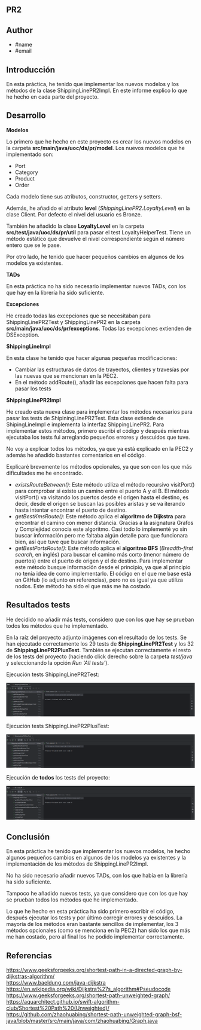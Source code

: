 ## PR2

## Author
- #name
- #email

## Introducción
En esta práctica, he tenido que implementar los nuevos modelos y los métodos de la clase ShippingLinePR2Impl.
En este informe explico lo que he hecho en cada parte del proyecto.

## Desarrollo

**Modelos**

Lo primero que he hecho en este proyecto es crear los nuevos modelos en la carpeta **src/main/java/uoc/ds/pr/model**.
Los nuevos modelos que he implementado son:
+ Port
+ Category
+ Product
+ Order

Cada modelo tiene sus atributos, constructor, getters y setters.

Además, he añadido el atributo **level** (*ShippingLinePR2.LoyaltyLevel*) en la clase Client. Por defecto el nivel del usuario es Bronze.

También he añadido la clase **LoyaltyLevel** en la carpeta **src/test/java/uoc/ds/pr/util** para pasar el test LoyaltyHelperTest.
Tiene un método estático que devuelve el nivel correspondiente según el número entero que se le pase.

Por otro lado, he tenido que hacer pequeños cambios en algunos de los modelos ya existentes.

**TADs**

En esta práctica no ha sido necesario implementar nuevos TADs, con los que hay en la librería ha sido suficiente.

**Excepciones**

He creado todas las excepciones que se necesitaban para ShippingLinePR2Test y ShippingLinePR2 en la carpeta **src/main/java/uoc/ds/pr/exceptions**. Todas las excepciones extienden de DSException.

**ShippingLineImpl**

En esta clase he tenido que hacer algunas pequeñas modificaciones:
+ Cambiar las estructuras de datos de trayectos, clientes y travesías por las nuevas que se mencionan en la PEC2.
+ En el método addRoute(), añadir las excepciones que hacen falta para pasar los tests

**ShippingLinePR2Impl**

He creado esta nueva clase para implementar los métodos necesarios para pasar los tests de ShipiningLinePR2Test. Esta clase extiende de ShipingLineImpl e implementa la interfaz ShippingLinePR2.
Para implementar estos métodos, primero escribí el código y después mientras ejecutaba los tests fui arreglando pequeños errores y descuidos que tuve.

No voy a explicar todos los métodos, ya que ya está explicado en la PEC2 y además he añadido bastantes comentarios en el código.

Explicaré brevemente los métodos opcionales, ya que son con los que más dificultades me he encontrado.

+ *existsRouteBetween()*: Este método utiliza el método recursivo visitPort() para comprobar si existe un camino entre el puerto A y el B.
El método visitPort() va visitando los puertos desde el origen hasta el destino, es decir, desde el origen se buscan las posibles aristas y se va iterando hasta intentar encontrar el puerto de destino.
+ *getBestKmsRoute()*: Este método aplica el **algoritmo de Dijkstra** para encontrar el camino con menor distancia. Gracias a la asignatura Grafos y Complejidad conocia este algoritmo.
Casi todo lo implementé yo sin buscar información pero me faltaba algún detalle para que funcionara bien, así que tuve que buscar información.
+ *getBestPortsRoute()*: Este método aplica el **algoritmo BFS** (*Breadth-first search*, en inglés) para buscar el camino más corto (menor número de puertos) entre el puerto de origen y el de destino.
Para implementar este método busque información desde el principio, ya que al principio no tenía idea de como implementarlo. El código en el que me base está en GitHub (lo adjunto en referencias), pero no es igual ya que utiliza nodos.
Este método ha sido el que más me ha costado.

## Resultados tests

He decidido no añadir más tests, considero que con los que hay se prueban todos los métodos que he implementado.

En la raíz del proyecto adjunto imágenes con el resultado de los tests.
Se han ejecutado correctamente los 29 tests de **ShippingLinePR2Test** y los 32 de **ShippingLinePR2PlusTest**.
También se ejecutan correctamente el resto de los tests del proyecto (haciendo click derecho sobre la carpeta *test/java* y seleccionando la opción *Run 'All tests'*).

Ejecución tests ShippingLinePR2Test:

![Captura1.png](Captura1.png)

Ejecución tests ShippingLinePR2PlusTest:

![Captura2.png](Captura2.png)

Ejecución de **todos** los tests del proyecto:

![Captura3.png](Captura3.png)

## Conclusión

En esta práctica he tenido que implementar los nuevos modelos, he hecho algunos pequeños cambios en algunos de los modelos ya existentes y la implementación de los métodos de ShippingLinePR2Impl.

No ha sido necesario añadir nuevos TADs, con los que había en la librería ha sido suficiente.

Tampoco he añadido nuevos tests, ya que considero que con los que hay se prueban todos los métodos que he implementado.

Lo que he hecho en esta práctica ha sido primero escribir el código, después ejecutar los tests y por último corregir errores y descuidos.
La mayoría de los métodos eran bastante sencillos de implementar, los 3 métodos opcionales (como se menciona en la PEC2) han sido los que más me han costado, pero al final los he podido implementar correctamente.

## Referencias

https://www.geeksforgeeks.org/shortest-path-in-a-directed-graph-by-dijkstras-algorithm/ \
https://www.baeldung.com/java-dijkstra \
https://en.wikipedia.org/wiki/Dijkstra%27s_algorithm#Pseudocode \
https://www.geeksforgeeks.org/shortest-path-unweighted-graph/ \
https://aquarchitect.github.io/swift-algorithm-club/Shortest%20Path%20(Unweighted)/ \
https://github.com/zhaohuabing/shortest-path-unweighted-graph-bsf-java/blob/master/src/main/java/com/zhaohuabing/Graph.java